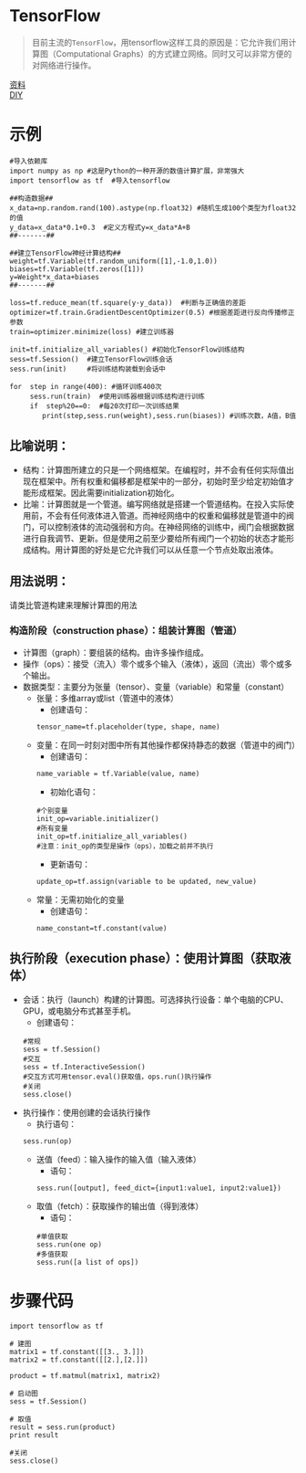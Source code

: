 # TensorFlow
> 目前主流的`TensorFlow`，用tensorflow这样工具的原因是：它允许我们用计算图（Computational Graphs）的方式建立网络。同时又可以非常方便的对网络进行操作。

[资料](http://www.jianshu.com/p/e0238db24973)<br>
[DIY](http://cs.stanford.edu/people/karpathy/convnetjs/demo/cifar10.html)
# 示例

```
#导入依赖库
import numpy as np #这是Python的一种开源的数值计算扩展，非常强大
import tensorflow as tf  #导入tensorflow 

##构造数据##
x_data=np.random.rand(100).astype(np.float32) #随机生成100个类型为float32的值
y_data=x_data*0.1+0.3  #定义方程式y=x_data*A+B
##-------##

##建立TensorFlow神经计算结构##
weight=tf.Variable(tf.random_uniform([1],-1.0,1.0)) 
biases=tf.Variable(tf.zeros([1]))     
y=Weight*x_data+biases
##-------##

loss=tf.reduce_mean(tf.square(y-y_data))  #判断与正确值的差距
optimizer=tf.train.GradientDescentOptimizer(0.5) #根据差距进行反向传播修正参数
train=optimizer.minimize(loss) #建立训练器

init=tf.initialize_all_variables() #初始化TensorFlow训练结构
sess=tf.Session()  #建立TensorFlow训练会话
sess.run(init)     #将训练结构装载到会话中

for  step in range(400): #循环训练400次
     sess.run(train)  #使用训练器根据训练结构进行训练
     if  step%20==0:  #每20次打印一次训练结果
        print(step,sess.run(weight),sess.run(biases)) #训练次数，A值，B值
```


## 比喻说明：

* 结构：计算图所建立的只是一个网络框架。在编程时，并不会有任何实际值出现在框架中。所有权重和偏移都是框架中的一部分，初始时至少给定初始值才能形成框架。因此需要initialization初始化。
* 比喻：计算图就是一个管道。编写网络就是搭建一个管道结构。在投入实际使用前，不会有任何液体进入管道。而神经网络中的权重和偏移就是管道中的阀门，可以控制液体的流动强弱和方向。在神经网络的训练中，阀门会根据数据进行自我调节、更新。但是使用之前至少要给所有阀门一个初始的状态才能形成结构。用计算图的好处是它允许我们可以从任意一个节点处取出液体。

## 用法说明：

请类比管道构建来理解计算图的用法

### 构造阶段（construction phase）：组装计算图（管道）

* 计算图（graph）：要组装的结构。由许多操作组成。
* 操作（ops）：接受（流入）零个或多个输入（液体），返回（流出）零个或多个输出。
* 数据类型：主要分为张量（tensor）、变量（variable）和常量（constant）
  * 张量：多维array或list（管道中的液体）
    * 创建语句：
    ```
    tensor_name=tf.placeholder(type, shape, name)
    ```
  * 变量：在同一时刻对图中所有其他操作都保持静态的数据（管道中的阀门）
    * 创建语句：
    ````
    name_variable = tf.Variable(value, name)
    ````
    * 初始化语句：
    ```
    #个别变量
    init_op=variable.initializer()
    #所有变量
    init_op=tf.initialize_all_variables()
    #注意：init_op的类型是操作（ops），加载之前并不执行
    ```
    * 更新语句：
    ```
    update_op=tf.assign(variable to be updated, new_value)
    ```
  * 常量：无需初始化的变量
    * 创建语句：
    ```
    name_constant=tf.constant(value)
    ```

## 执行阶段（execution phase）：使用计算图（获取液体）

* 会话：执行（launch）构建的计算图。可选择执行设备：单个电脑的CPU、GPU，或电脑分布式甚至手机。
  * 创建语句：
  ```
  #常规
  sess = tf.Session()
  #交互
  sess = tf.InteractiveSession()
  #交互方式可用tensor.eval()获取值，ops.run()执行操作
  #关闭
  sess.close()
  ```
* 执行操作：使用创建的会话执行操作
  * 执行语句：
  ```
  sess.run(op)
  ```
  * 送值（feed）：输入操作的输入值（输入液体）
    * 语句：
    ```
    sess.run([output], feed_dict={input1:value1, input2:value1})
    ```
  * 取值（fetch）：获取操作的输出值（得到液体）
    * 语句：
    ```
    #单值获取 
    sess.run(one op)
    #多值获取
    sess.run([a list of ops])
    ```
    
# 步骤代码
```
import tensorflow as tf

# 建图
matrix1 = tf.constant([[3., 3.]])
matrix2 = tf.constant([[2.],[2.]])

product = tf.matmul(matrix1, matrix2)

# 启动图
sess = tf.Session()

# 取值
result = sess.run(product)
print result

#关闭
sess.close()
```
